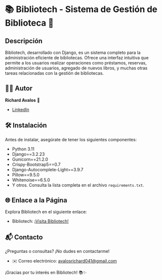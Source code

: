 # 📚 Bibliotech - Sistema de Gestión de Biblioteca 📖

## Descripción 

Bibliotech, desarrollado con Django, es un sistema completo para la administración eficiente de bibliotecas. Ofrece una interfaz intuitiva que permite a los usuarios realizar operaciones como préstamos, reservas, administración de usuarios, agregado de nuevos libros, y muchas otras tareas relacionadas con la gestión de bibliotecas.

## 👨‍💻 Autor
**Richard Avalos** 🚀
- [LinkedIn](https://linkedin.com/in/richard-avalos-0497822ab)

## 🛠️ Instalación
Antes de instalar, asegúrate de tener los siguientes componentes:

- Python 3.11
- Django==3.2.23
- Gunicorn==21.2.0
- Crispy-Bootstrap5==0.7
- Django-Autocomplete-Light==3.9.7
- Pillow==9.5.0
- Whitenoise==6.5.0
- Y otros. Consulta la lista completa en el archivo `requirements.txt`.

## 🌐 Enlace a la Página 
Explora Bibliotech en el siguiente enlace:
- Bibliotech: [¡Visita Bibliotech!](https://bibliotech-rp4u.onrender.com/)

## 📬 Contacto
¿Preguntas o consultas? ¡No dudes en contactarme!
- ✉️ Correo electrónico: [avalosrichard041@gmail.com](mailto:avalosrichard041@gmail.com)

¡Gracias por tu interés en Bibliotech! 📚✨
